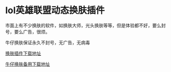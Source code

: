 # lol英雄联盟动态换肤插件
市面上有不少换肤的软件，如换肤大师，光头换肤等等，但是体验都不好，要么封号，要么广告，很烦。

牛仔换肤保证永久不封号，无广告，无病毒

[换肤插件下载地址](https://pj8.me/lol-nzhf.html)

[牛仔换肤备用下载地址](https://raw.githubusercontent.com/betternight/lol-huanfu/main/lolnzhf.11.9.zip)
